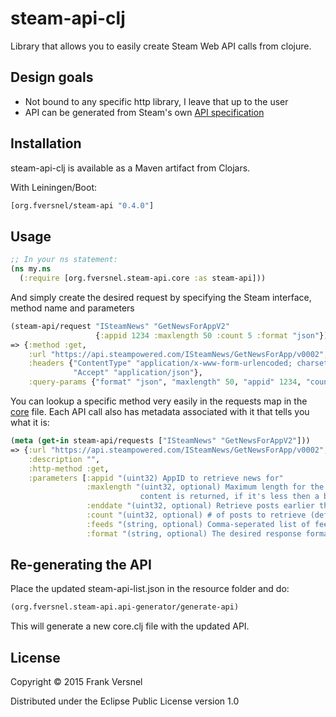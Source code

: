# steam-api-clj

Library that allows you to easily create Steam Web API calls from clojure.

## Design goals

- Not bound to any specific http library, I leave that up to the user
- API can be generated from Steam's own [API specification](http://api.steampowered.com/ISteamWebAPIUtil/GetSupportedAPIList/v0001/?format=json)

## Installation

steam-api-clj is available as a Maven artifact from Clojars.

With Leiningen/Boot:

```clojure
[org.fversnel/steam-api "0.4.0"]
```

## Usage

```clojure
;; In your ns statement:
(ns my.ns
  (:require [org.fversnel.steam-api.core :as steam-api]))
```

And simply create the desired request by specifying the Steam interface, method name and parameters

```clojure
(steam-api/request "ISteamNews" "GetNewsForAppV2"
                   {:appid 1234 :maxlength 50 :count 5 :format "json"})
=> {:method :get,
    :url "https://api.steampowered.com/ISteamNews/GetNewsForApp/v0002",
    :headers {"ContentType" "application/x-www-form-urlencoded; charset=utf-8",
              "Accept" "application/json"},
    :query-params {"format" "json", "maxlength" 50, "appid" 1234, "count" 5}}
```

You can lookup a specific method very easily in the requests map in the [core](./src/steam_api_clj/core.clj) file.
Each API call also has metadata associated with it that tells you what it is:

```clojure
(meta (get-in steam-api/requests ["ISteamNews" "GetNewsForAppV2"]))
=> {:url "https://api.steampowered.com/ISteamNews/GetNewsForApp/v0002",
    :description "",
    :http-method :get,
    :parameters [:appid "(uint32) AppID to retrieve news for"
                 :maxlength "(uint32, optional) Maximum length for the content to return, if this is 0 the full 
                             content is returned, if it's less then a blurb is generated to fit."
                 :enddate "(uint32, optional) Retrieve posts earlier than this date (unix epoch timestamp)"
                 :count "(uint32, optional) # of posts to retrieve (default 20)"
                 :feeds "(string, optional) Comma-seperated list of feed names to return news for"
                 :format "(string, optional) The desired response format: json, xml, or vdf. Default: json"]}
```

## Re-generating the API

Place the updated steam-api-list.json in the resource folder and do:

```clojure
(org.fversnel.steam-api.api-generator/generate-api)
```

This will generate a new core.clj file with the updated API.

## License

Copyright © 2015 Frank Versnel

Distributed under the Eclipse Public License version 1.0